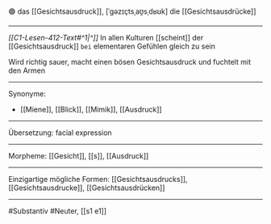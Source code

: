 🟢 das [[Gesichtsausdruck]], [ˈɡəzɪçtsˌaʊ̯sˌdʁʊk]
die [[Gesichtsausdrücke]]

---
*[[C1-Lesen-412-Text#^1|^]]* In allen Kulturen [[scheint]] der [[Gesichtsausdruck]] `bei` elementaren Gefühlen gleich zu sein

Wird richtig sauer, macht einen bösen Gesichtsausdruck und fuchtelt mit den Armen

---

Synonyme:

- [[Miene]], [[Blick]], [[Mimik]], [[Ausdruck]]

---

Übersetzung: facial expression

---

Morpheme:
[[Gesicht]], [[s]], [[Ausdruck]]

---

Einzigartige mögliche Formen: [[Gesichtsausdrucks]], [[Gesichtsausdrucke]], [[Gesichtsausdrücken]]

---

#Substantiv #Neuter, [[s1 e1]]
